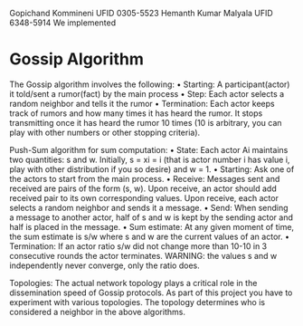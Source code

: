 



Gopichand Kommineni         UFID 0305-5523
Hemanth Kumar Malyala       UFID 6348-5914
We implemented 

# Gossip Algorithm

The Gossip algorithm involves the
following:
• Starting: A participant(actor) it told/sent a rumor(fact) by the main process
• Step: Each actor selects a random neighbor and tells it the rumor
• Termination: Each actor keeps track of rumors and how many times it has
heard the rumor. It stops transmitting once it has heard the rumor 10 times
(10 is arbitrary, you can play with other numbers or other stopping criteria).



Push-Sum algorithm for sum computation:
• State: Each actor Ai maintains two quantities: s and w. Initially, s = xi = i (that
is actor number i has value i, play with other distribution if you so desire) and
w = 1.
• Starting: Ask one of the actors to start from the main process.
• Receive: Messages sent and received are pairs of the form (s, w). Upon
receive, an actor should add received pair to its own corresponding values.
Upon receive, each actor selects a random neighbor and sends it a message.
• Send: When sending a message to another actor, half of s and w is kept by
the sending actor and half is placed in the message.
• Sum estimate: At any given moment of time, the sum estimate is s/w where
s and w are the current values of an actor.
• Termination: If an actor ratio s/w did not change more than 10-10 in 3
consecutive rounds the actor terminates. WARNING: the values s and w
independently never converge, only the ratio does.



Topologies: The actual network topology plays a critical role in the dissemination
speed of Gossip protocols. As part of this project you have to experiment with
various topologies. The topology determines who is considered a neighbor in the
above algorithms.
